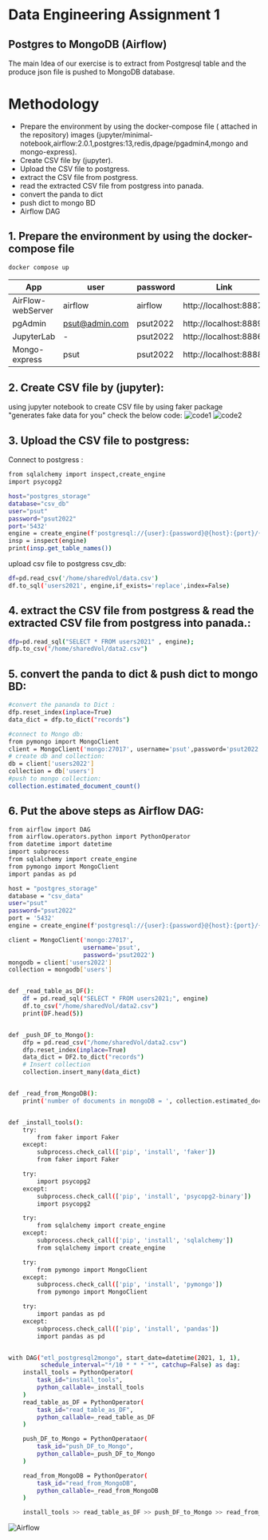 # Data Engineering Assignment 1

## Postgres to MongoDB (Airflow)

The main Idea of our exercise is to extract from Postgresql table and the produce json file is pushed to MongoDB database.

# Methodology

- Prepare the environment by using the docker-compose file ( attached in the repository) images (jupyter/minimal-notebook,airflow:2.0.1,postgres:13,redis,dpage/pgadmin4,mongo and mongo-express).
- Create CSV file by (jupyter).
- Upload the CSV file to postgress.
- extract the CSV file from postgress.
- read the extracted CSV file from postgress into panada.
- convert the panda to dict
- push dict to mongo BD
- Airflow DAG

## 1. Prepare the environment by using the docker-compose file

```sh
docker compose up
```
| App |user|password |Link |
| ------|----|------ | ------ |
| AirFlow-webServer|airflow|airflow |http://localhost:8887/|
| pgAdmin|psut@admin.com|psut2022 |http://localhost:8889/|
| JupyterLab|-|psut2022 |http://localhost:8886/|
| Mongo-express|psut|psut2022 |http://localhost:8888/|

## 2. Create CSV file by (jupyter):
using jupyter notebook to create CSV file by using faker package "generates fake data for you" check the below code:
![code1](https://user-images.githubusercontent.com/102326351/172030147-dc832fb3-a5e4-416f-aafd-1a88b6efbb21.PNG)
![code2](https://user-images.githubusercontent.com/102326351/172030160-71dce841-009d-4999-9ee9-fac044a6f9fb.PNG)

## 3. Upload the CSV file to postgress:
Connect to postgress :
```sh
from sqlalchemy import inspect,create_engine
import psycopg2

host="postgres_storage"
database="csv_db"
user="psut"
password="psut2022"
port='5432'
engine = create_engine(f'postgresql://{user}:{password}@{host}:{port}/{database}')
insp = inspect(engine)
print(insp.get_table_names())
```
upload csv file to postgress csv_db:

```sh
df=pd.read_csv('/home/sharedVol/data.csv')
df.to_sql('users2021', engine,if_exists='replace',index=False)
```
## 4. extract the CSV file from postgress & read the extracted CSV file from postgress into panada.:

```sh
dfp=pd.read_sql("SELECT * FROM users2021" , engine);
dfp.to_csv("/home/sharedVol/data2.csv")
```
## 5. convert the panda to dict & push dict to mongo BD:

```sh
#convert the pananda to Dict :
dfp.reset_index(inplace=True)
data_dict = dfp.to_dict("records")

#connect to Mongo db:
from pymongo import MongoClient
client = MongoClient('mongo:27017', username='psut',password='psut2022')
# create db and collection:
db = client['users2022']
collection = db['users']
#push to mongo collection:
collection.estimated_document_count()
```
## 6. Put the above steps as Airflow DAG:
```sh
from airflow import DAG
from airflow.operators.python import PythonOperator
from datetime import datetime
import subprocess
from sqlalchemy import create_engine
from pymongo import MongoClient
import pandas as pd

host = "postgres_storage"
database = "csv_data"
user="psut"
password="psut2022"
port = '5432'
engine = create_engine(f'postgresql://{user}:{password}@{host}:{port}/{database}')

client = MongoClient('mongo:27017',
                     username='psut',
                     password='psut2022')
mongodb = client['users2022']
collection = mongodb['users']


def _read_table_as_DF():
    df = pd.read_sql("SELECT * FROM users2021;", engine)
    df.to_csv("/home/sharedVol/data2.csv")
    print(DF.head(5))


def _push_DF_to_Mongo():
    dfp = pd.read_csv("/home/sharedVol/data2.csv")
    dfp.reset_index(inplace=True)
    data_dict = DF2.to_dict("records")
    # Insert collection
    collection.insert_many(data_dict)


def _read_from_MongoDB():
    print('number of documents in mongoDB = ', collection.estimated_document_count());


def _install_tools():
    try:
        from faker import Faker
    except:
        subprocess.check_call(['pip', 'install', 'faker'])
        from faker import Faker

    try:
        import psycopg2
    except:
        subprocess.check_call(['pip', 'install', 'psycopg2-binary'])
        import psycopg2

    try:
        from sqlalchemy import create_engine
    except:
        subprocess.check_call(['pip', 'install', 'sqlalchemy'])
        from sqlalchemy import create_engine

    try:
        from pymongo import MongoClient
    except:
        subprocess.check_call(['pip', 'install', 'pymongo'])
        from pymongo import MongoClient

    try:
        import pandas as pd
    except:
        subprocess.check_call(['pip', 'install', 'pandas'])
        import pandas as pd


with DAG("etl_postgresql2mongo", start_date=datetime(2021, 1, 1),
         schedule_interval="*/10 * * * *", catchup=False) as dag:
    install_tools = PythonOperator(
        task_id="install_tools",
        python_callable=_install_tools
    )
    read_table_as_DF = PythonOperator(
        task_id="read_table_as_DF",
        python_callable=_read_table_as_DF
    )

    push_DF_to_Mongo = PythonOperataor(
        task_id="push_DF_to_Mongo",
        python_callable=_push_DF_to_Mongo
    )

    read_from_MongoDB = PythonOperator(
        task_id="read_from_MongoDB",
        python_callable=_read_from_MongoDB
    )

    install_tools >> read_table_as_DF >> push_DF_to_Mongo >> read_from_MongoDB
```
![Airflow](https://user-images.githubusercontent.com/102326351/172030975-8bec222f-32f6-4e83-89a1-709e41405df4.png)







